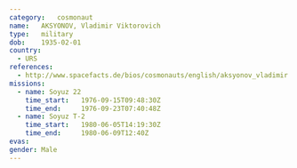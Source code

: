 ```yaml
---
category:	cosmonaut
name:	AKSYONOV, Vladimir Viktorovich
type:	military
dob:	1935-02-01
country:
  - URS
references:
  - http://www.spacefacts.de/bios/cosmonauts/english/aksyonov_vladimir.htm
missions:
  - name: Soyuz 22
    time_start:   1976-09-15T09:48:30Z
    time_end:     1976-09-23T07:40:48Z
  - name: Soyuz T-2
    time_start:   1980-06-05T14:19:30Z
    time_end:     1980-06-09T12:40Z
evas:
gender:	Male
---
```

